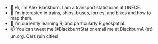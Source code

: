 - 👋 Hi, I’m Alex Blackburn. I am a transport statistician at UNECE.
- 👀 I’m interested in trains, ships, buses, lorries, and bikes and how to map them. 
- 🌱 I’m currently learning R, and particularly R geospatial.
- 📫 You can tweet me @BlackburnStat or email me at BlackburnA {at} un.org. Cars ruin cities!

<!---
blackburnstat/blackburnstat is a ✨ special ✨ repository because its `README.md` (this file) appears on your GitHub profile.
You can click the Preview link to take a look at your changes.
--->
